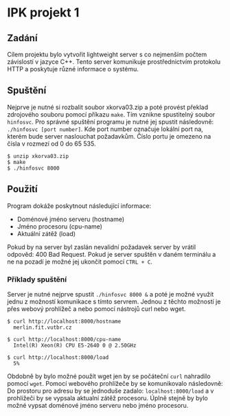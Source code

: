 # IPK projekt 1

## Zadání
Cílem projektu bylo vytvořit lightweight server s co nejmenším počtem závislostí v jazyce C++. Tento server komunikuje prostřednictvím protokolu HTTP a poskytuje různé informace o systému.

## Spuštění
Nejprve je nutné si rozbalit soubor xkorva03.zip a poté provést překlad zdrojového souboru pomocí příkazu `make`. Tím vznikne spustitelný soubor `hinfosvc`. 
Pro správné spuštění programu je nutné jej spustit následovně: `./hinfosvc [port number]`. Kde port number označuje lokální port na, kterém bude server naslouchat požadavkům.
Číslo portu je omezeno na čísla v rozmezí od 0 do 65 535.
```
$ unzip xkorva03.zip
$ make
$ ./hinfosvc 8000
```

## Použití
Program dokáže poskytnout následující informace:
* Doménové jméno serveru (hostname)
* Jméno procesoru (cpu-name)
* Aktuální zátěž (load)


Pokud by na server byl zaslán nevalidní požadavek server by vrátil odpověd: 400 Bad Request.
Pokud je server spuštěn v daném terminálu a ne na pozadí je možné jej ukončit pomocí `CTRL + C`.

### Příklady spuštění
Server je nutné nejprve spustit `./hinfosvc 8000 &` a poté je možné využít jednu z možností komunikace s tímto servrem.
Jednou z těchto možností je přes webový prohlížeč a nebo pomocí nástrojů curl nebo wget.
```
$ curl http://localhost:8000/hostname
  merlin.fit.vutbr.cz

$ curl http://localhost:8000/cpu-name
  Intel(R) Xeon(R) CPU E5-2640 0 @ 2.50GHz 

$ curl http://localhost:8000/load
  5%
```
Obdobně by bylo možné použít wget jen by se počáteční `curl` nahradilo pomocí `wget`.
Pomocí webového prohlížeče by se komunikovalo následovně: Do prostoru pro adresu by se jednoduše
zadalo: `localhost:8000/load` a v prohližeči by se vypsala aktualní zátěž procesoru. Úplně stejně by
bylo možné vypsat doménové jméno serveru nebo jméno procesoru.<br/>

